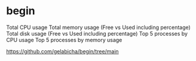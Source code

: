 # begin
Total CPU usage
Total memory usage (Free vs Used including percentage)
Total disk usage (Free vs Used including percentage)
Top 5 processes by CPU usage
Top 5 processes by memory usage


https://github.com/gelabicha/begin/tree/main

